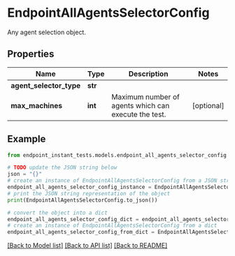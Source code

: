 # EndpointAllAgentsSelectorConfig

Any agent selection object.

## Properties

Name | Type | Description | Notes
------------ | ------------- | ------------- | -------------
**agent_selector_type** | **str** |  | 
**max_machines** | **int** | Maximum number of agents which can execute the test. | [optional] 

## Example

```python
from endpoint_instant_tests.models.endpoint_all_agents_selector_config import EndpointAllAgentsSelectorConfig

# TODO update the JSON string below
json = "{}"
# create an instance of EndpointAllAgentsSelectorConfig from a JSON string
endpoint_all_agents_selector_config_instance = EndpointAllAgentsSelectorConfig.from_json(json)
# print the JSON string representation of the object
print(EndpointAllAgentsSelectorConfig.to_json())

# convert the object into a dict
endpoint_all_agents_selector_config_dict = endpoint_all_agents_selector_config_instance.to_dict()
# create an instance of EndpointAllAgentsSelectorConfig from a dict
endpoint_all_agents_selector_config_from_dict = EndpointAllAgentsSelectorConfig.from_dict(endpoint_all_agents_selector_config_dict)
```
[[Back to Model list]](../README.md#documentation-for-models) [[Back to API list]](../README.md#documentation-for-api-endpoints) [[Back to README]](../README.md)


